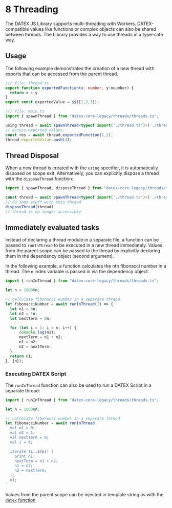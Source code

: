 # 8 Threading

The DATEX JS Library supports multi-threading with Workers.
DATEX-compatible values like functions or complex objects can also be shared between threads.
The Library provides a way to use threads in a type-safe way.

## Usage

The following example demonstrates the creation of a new thread with exports that can be accessed
from the parent thread.

```ts
/// file: thread.ts
export function exportedFunction(x: number, y:nuumber) {
  return x + y
}
export const exportedValue = $$([1,2,3]);
```

```ts
/// file: main.ts
import { spawnThread } from "datex-core-legacy/threads/threads.ts";

using thread = await spawnThread<typeof import('./thread.ts')>('./thread.ts');
// access exported values:
const res = await thread.exportedFunction(1,2);
thread.exportedValue.push(4);
```

## Thread Disposal

When a new thread is created with the `using` specifier, it is automatically disposed on scope exit.
Alternatively, you can explicitly dispose a thread with the `disposeThread` function:

```ts
import { spawnThread, disposeThread } from "datex-core-legacy/threads/threads.ts";

const thread = await spawnThread<typeof import('./thread.ts')>('./thread.ts');
// do some stuff with this thread
disposeThread(thread)
// thread is no longer accessible
```


## Immediately evaluated tasks

Instead of declaring a thread module in a separate file, a function can be passed to `runInThread` to be executed in a new thread immediately.
Values from the parent scope can be passed to the thread by explicitly declaring them in the dependency object (second argument).

In the following example, a function calculates the nth fibonacci number in a thread.
The `n` index variable is passed in via the dependency object.

```ts
import { runInThread } from "datex-core-legacy/threads/threads.ts";

let n = 10000n;

// calculate fibonacci number in a separate thread
let fibonacciNumber = await runInThread(() => {
  let n1 = 0n;
  let n2 = 1n;
  let nextTerm = 0n;

  for (let i = 1; i < n; i++) {
      console.log(n1);
      nextTerm = n1 + n2;
      n1 = n2;
      n2 = nextTerm;
  }
  return n1;
}, {n});
```


### Executing DATEX Script

The `runInThread` function can also be used to run a DATEX Script in a separate thread:

```ts
import { runInThread } from "datex-core-legacy/threads/threads.ts";

let n = 10000n;

// calculate fibonacci number in a separate thread
let fibonacciNumber = await runInThread `
  val n1 = 0;
  val n2 = 1;
  val nextTerm = 0;
  val i = 0;

  iterate (i..${n}) (
    print n1;
    nextTerm = n1 + n2;
    n1 = n2;
    n2 = nextTerm;
  );
  n1;
`
```

Values from the parent scope can be injected in template string as with the [`datex` function]()
